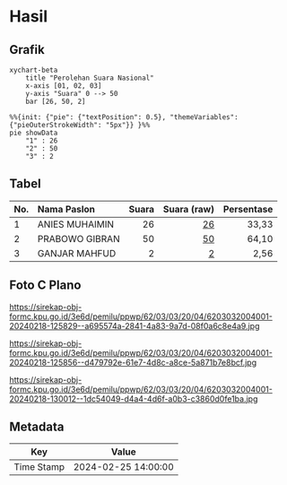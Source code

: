 # Hasil

## Grafik

```mermaid
xychart-beta
    title "Perolehan Suara Nasional"
    x-axis [01, 02, 03]
    y-axis "Suara" 0 --> 50
    bar [26, 50, 2]
```

```mermaid
%%{init: {"pie": {"textPosition": 0.5}, "themeVariables": {"pieOuterStrokeWidth": "5px"}} }%%
pie showData
    "1" : 26
    "2" : 50
    "3" : 2
```

## Tabel

| No. | Nama Paslon    | Suara | Suara (raw) | Persentase |
|:--- |:-------------- | -----:| -----------:| ----------:|
| 1   | ANIES MUHAIMIN | 26    | [26][p-1]   | 33,33      |
| 2   | PRABOWO GIBRAN | 50    | [50][p-2]   | 64,10      |
| 3   | GANJAR MAHFUD  | 2     | [2][p-3]    | 2,56       |


[p-1]: https://github.com/gigit-pemilu/pemilu-2024/blob/main/pilpres/hitung-suara/sub/62-kalimantan-tengah/sub/03-kapuas/sub/03-kapuas-timur/sub/2004-anjir-mambulau-timur/sub/001-tps/sub/paslon-1.txt
[p-2]: https://github.com/gigit-pemilu/pemilu-2024/blob/main/pilpres/hitung-suara/sub/62-kalimantan-tengah/sub/03-kapuas/sub/03-kapuas-timur/sub/2004-anjir-mambulau-timur/sub/001-tps/sub/paslon-2.txt
[p-3]: https://github.com/gigit-pemilu/pemilu-2024/blob/main/pilpres/hitung-suara/sub/62-kalimantan-tengah/sub/03-kapuas/sub/03-kapuas-timur/sub/2004-anjir-mambulau-timur/sub/001-tps/sub/paslon-3.txt

## Foto C Plano

https://sirekap-obj-formc.kpu.go.id/3e6d/pemilu/ppwp/62/03/03/20/04/6203032004001-20240218-125829--a695574a-2841-4a83-9a7d-08f0a6c8e4a9.jpg

https://sirekap-obj-formc.kpu.go.id/3e6d/pemilu/ppwp/62/03/03/20/04/6203032004001-20240218-125856--d479792e-61e7-4d8c-a8ce-5a871b7e8bcf.jpg

https://sirekap-obj-formc.kpu.go.id/3e6d/pemilu/ppwp/62/03/03/20/04/6203032004001-20240218-130012--1dc54049-d4a4-4d6f-a0b3-c3860d0fe1ba.jpg


## Metadata

| Key        | Value               |
| ---------- | ------------------- |
| Time Stamp | 2024-02-25 14:00:00 |



